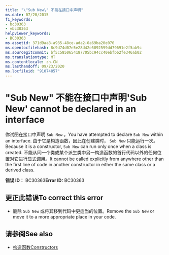 ```yaml
---
title: "\"Sub New\" 不能在接口中声明"
ms.date: 07/20/2015
f1_keywords:
- bc30363
- vbc30363
helpviewer_keywords:
- BC30363
ms.assetid: 371d9aa8-a935-48ce-ada2-0a69ba20e070
ms.openlocfilehash: 8c9d74d07e5e28d42e5092599dd79691e2f5ab9c
ms.sourcegitcommit: bf5c5850654187705bc94cc40ebfb62fe346ab02
ms.translationtype: MT
ms.contentlocale: zh-CN
ms.lasthandoff: 09/23/2020
ms.locfileid: "91074857"
---
```

# <a name="sub-new-cannot-be-declared-in-an-interface"></a><span data-ttu-id="fbed8-102">"Sub New" 不能在接口中声明</span><span class="sxs-lookup"><span data-stu-id="fbed8-102">'Sub New' cannot be declared in an interface</span></span>

<span data-ttu-id="fbed8-103">你试图在接口中声明 `Sub New` 。</span><span class="sxs-lookup"><span data-stu-id="fbed8-103">You have attempted to declare `Sub New` within an interface.</span></span> <span data-ttu-id="fbed8-104">由于它是构造函数，因此在创建类时， `Sub New` 只能运行一次。</span><span class="sxs-lookup"><span data-stu-id="fbed8-104">Because it is a constructor, `Sub New` can run only once when a class is created.</span></span> <span data-ttu-id="fbed8-105">不能从同一个类或某个派生类中另一构造函数的首行代码以外的任何位置对它进行显式调用。</span><span class="sxs-lookup"><span data-stu-id="fbed8-105">It cannot be called explicitly from anywhere other than the first line of code in another constructor in either the same class or a derived class.</span></span>  
  
 <span data-ttu-id="fbed8-106">**错误 ID：** BC30363</span><span class="sxs-lookup"><span data-stu-id="fbed8-106">**Error ID:** BC30363</span></span>  
  
## <a name="to-correct-this-error"></a><span data-ttu-id="fbed8-107">更正此错误</span><span class="sxs-lookup"><span data-stu-id="fbed8-107">To correct this error</span></span>  
  
- <span data-ttu-id="fbed8-108">删除 `Sub New` 或将其移到代码中更适当的位置。</span><span class="sxs-lookup"><span data-stu-id="fbed8-108">Remove the `Sub New` or move it to a more appropriate place in your code.</span></span>  
  
## <a name="see-also"></a><span data-ttu-id="fbed8-109">请参阅</span><span class="sxs-lookup"><span data-stu-id="fbed8-109">See also</span></span>

- [<span data-ttu-id="fbed8-110">构造函数</span><span class="sxs-lookup"><span data-stu-id="fbed8-110">Constructors</span></span>](../programming-guide/concepts/object-oriented-programming.md#constructors)

